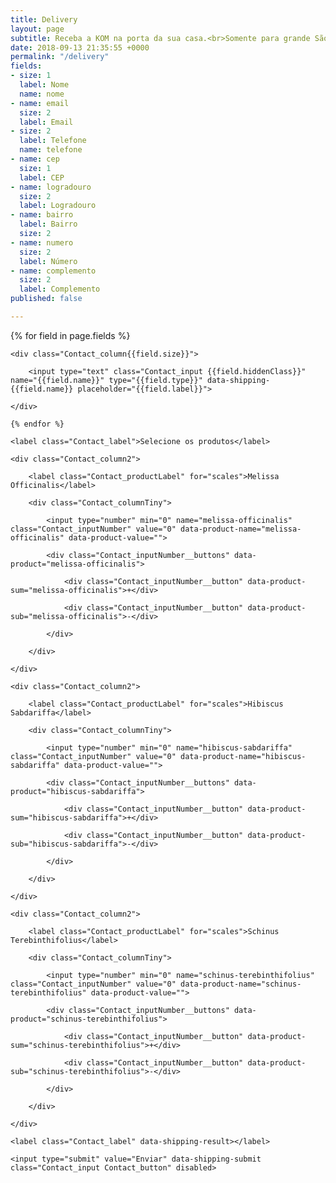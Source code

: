 ```yaml
---
title: Delivery
layout: page
subtitle: Receba a KOM na porta da sua casa.<br>Somente para grande São Paulo.
date: 2018-09-13 21:35:55 +0000
permalink: "/delivery"
fields:
- size: 1
  label: Nome
  name: nome
- name: email
  size: 2
  label: Email
- size: 2
  label: Telefone
  name: telefone
- name: cep
  size: 1
  label: CEP
- name: logradouro
  size: 2
  label: Logradouro
- name: bairro
  label: Bairro
  size: 2
- name: numero
  size: 2
  label: Número
- name: complemento
  size: 2
  label: Complemento
published: false

---
```

<form action="email_pedidos.php" data-shipping name="contact_form" method="POST" class="Contact" data-fade-medium>
    {% for field in page.fields %}
    
    <div class="Contact_column{{field.size}}">
    
    	<input type="text" class="Contact_input {{field.hiddenClass}}" name="{{field.name}}" type="{{field.type}}" data-shipping-{{field.name}} placeholder="{{field.label}}">
    
    </div>
    
    {% endfor %}
    
    <label class="Contact_label">Selecione os produtos</label>
    
    <div class="Contact_column2">
    
    	<label class="Contact_productLabel" for="scales">Melissa Officinalis</label>
    
    	<div class="Contact_columnTiny">
    
    		<input type="number" min="0" name="melissa-officinalis" class="Contact_inputNumber" value="0" data-product-name="melissa-officinalis" data-product-value="">
    
    		<div class="Contact_inputNumber__buttons" data-product="melissa-officinalis">
    
    			<div class="Contact_inputNumber__button" data-product-sum="melissa-officinalis">+</div>
    
    			<div class="Contact_inputNumber__button" data-product-sub="melissa-officinalis">-</div>
    
    		</div>
    
    	</div>
    
    </div>
    
    <div class="Contact_column2">
    
    	<label class="Contact_productLabel" for="scales">Hibiscus Sabdariffa</label>
    
    	<div class="Contact_columnTiny">
    
    		<input type="number" min="0" name="hibiscus-sabdariffa" class="Contact_inputNumber" value="0" data-product-name="hibiscus-sabdariffa" data-product-value="">
    
    		<div class="Contact_inputNumber__buttons" data-product="hibiscus-sabdariffa">
    
    			<div class="Contact_inputNumber__button" data-product-sum="hibiscus-sabdariffa">+</div>
    
    			<div class="Contact_inputNumber__button" data-product-sub="hibiscus-sabdariffa">-</div>
    
    		</div>
    
    	</div>
    
    </div>
    
    <div class="Contact_column2">
    
    	<label class="Contact_productLabel" for="scales">Schinus Terebinthifolius</label>
    
    	<div class="Contact_columnTiny">
    
    		<input type="number" min="0" name="schinus-terebinthifolius" class="Contact_inputNumber" value="0" data-product-name="schinus-terebinthifolius" data-product-value="">
    
    		<div class="Contact_inputNumber__buttons" data-product="schinus-terebinthifolius">
    
    			<div class="Contact_inputNumber__button" data-product-sum="schinus-terebinthifolius">+</div>
    
    			<div class="Contact_inputNumber__button" data-product-sub="schinus-terebinthifolius">-</div>
    
    		</div>
    
    	</div>
    
    </div>
    
    <label class="Contact_label" data-shipping-result></label>
    
    <input type="submit" value="Enviar" data-shipping-submit class="Contact_input Contact_button" disabled>

</form>